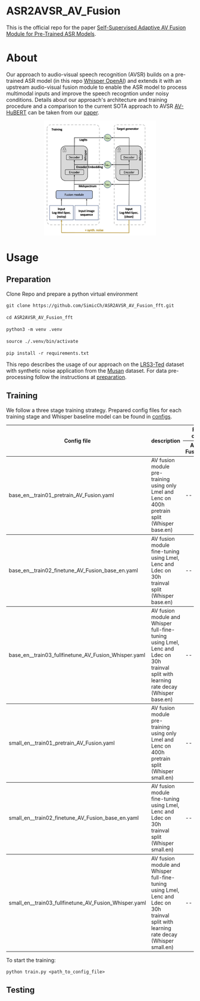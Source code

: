 # ASR2AVSR_AV_Fusion

This is the official repo for the paper [Self-Supervised Adaptive AV Fusion Module for Pre-Trained ASR Models](https://arxiv.org/abs/2312.13873).

# About
Our approach to audio-visual speech recognition (AVSR) builds on a pre-trained ASR model (in this repo [Whisper OpenAI](https://github.com/openai/whisper)) and extends it with an upstream audio-visual fusion module to enable the ASR model to process multimodal inputs and improve the speech recogntion under noisy conditions. Details about our approach's architecture and training procedure and a comparison to the current SOTA approach to AVSR [AV-HuBERT](https://github.com/facebookresearch/av_hubert) can be taken from our [paper](https://arxiv.org/abs/2312.13873).

<p align="center">
    <img src="/imgs/Overview.jpg" alt="Bildbeschreibung" style="width: 300px;"/>
</p>

# Usage

## Preparation

Clone Repo and prepare a python virtual environment

```shell
git clone https://github.com/SimicCh/ASR2AVSR_AV_Fusion_fft.git

cd ASR2AVSR_AV_Fusion_fft

python3 -m venv .venv

source ./.venv/bin/activate

pip install -r requirements.txt
```

This repo describes the usage of our approach on the [LRS3-Ted](https://www.robots.ox.ac.uk/~vgg/data/lip_reading/) dataset with synthetic noise application from the [Musan](http://www.openslr.org/17/) dataset. For data pre-processing follow the instructions at [preparation](./preparation/).

## Training
We follow a three stage training strategy. Prepared config files for each training stage and Whisper baseline model can be found in [configs](./configs/).

<table>
  <thead>
    <tr>
      <th rowspan="2">Config file</th>
      <th rowspan="2">description</th>
      <th colspan="2">Pre-trained checkpoints</th>
    </tr>
    <tr>
      <th>AV Fusion</th>
      <th>Whisper</th>
    </tr>
  </thead>
  <tbody>
    <tr>
      <td>base_en__train01_pretrain_AV_Fusion.yaml</td>
      <td>AV fusion module pre-training using only Lmel and Lenc on 400h pretrain split (Whisper base.en)</td>
      <td>--</td>
      <td>--</td>
    </tr>
  </tbody>
  <tbody>
    <tr>
      <td>base_en__train02_finetune_AV_Fusion_base_en.yaml</td>
      <td>AV fusion module fine-tuning using Lmel, Lenc and Ldec on 30h trainval split (Whisper base.en)</td>
      <td>--</td>
      <td>--</td>
    </tr>
  </tbody>
  <tbody>
    <tr>
      <td>base_en__train03_fullfinetune_AV_Fusion_Whisper.yaml</td>
      <td>AV fusion module and Whisper full-fine-tuning using Lmel, Lenc and Ldec on 30h trainval split with learning rate decay (Whisper base.en)</td>
      <td>--</td>
      <td>--</td>
    </tr>
  </tbody>
  <tbody>
    <tr>
      <td>small_en__train01_pretrain_AV_Fusion.yaml</td>
      <td>AV fusion module pre-training using only Lmel and Lenc on 400h pretrain split (Whisper small.en)</td>
      <td>--</td>
      <td>--</td>
    </tr>
  </tbody>
  <tbody>
    <tr>
      <td>small_en__train02_finetune_AV_Fusion_base_en.yaml</td>
      <td>AV fusion module fine-tuning using Lmel, Lenc and Ldec on 30h trainval split (Whisper small.en)</td>
      <td>--</td>
      <td>--</td>
    </tr>
  </tbody>
  <tbody>
    <tr>
      <td>small_en__train03_fullfinetune_AV_Fusion_Whisper.yaml</td>
      <td>AV fusion module and Whisper full-fine-tuning using Lmel, Lenc and Ldec on 30h trainval split with learning rate decay (Whisper small.en)</td>
      <td>--</td>
      <td>--</td>
    </tr>
  </tbody>
</table>

To start the training:

```shell
python train.py <path_to_config_file>
```

## Testing








